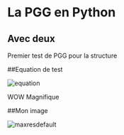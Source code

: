 # La PGG en Python
## Avec deux
Premier test de PGG pour la structure

##Equation de test

![equation](https://latex.codecogs.com/gif.latex?\sum&space;{x_{i}}^{})

WOW Magnifique

##Mon image

![maxresdefault](https://user-images.githubusercontent.com/52786448/64136301-f521f800-cdf0-11e9-83ab-a1714ed7487b.jpg)

